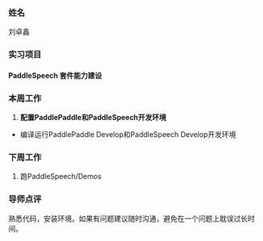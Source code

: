 ### 姓名
刘卓鑫

### 实习项目
#### PaddleSpeech 套件能力建设

### 本周工作

1. **配置PaddlePaddle和PaddleSpeech开发环境**
* 编译运行PaddlePaddle Develop和PaddleSpeech Develop开发环境


### 下周工作

1. 跑PaddleSpeech/Demos

### 导师点评
熟悉代码，安装环境。如果有问题建议随时沟通，避免在一个问题上耽误过长时间。
